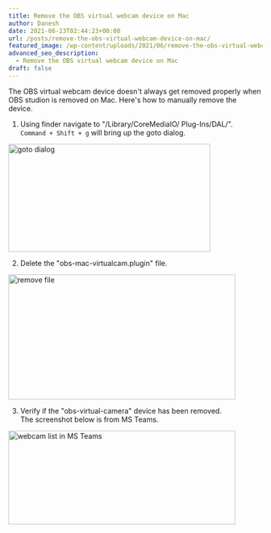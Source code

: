 ```yaml
---
title: Remove the OBS virtual webcam device on Mac
author: Danesh
date: 2021-06-23T02:44:23+00:00
url: /posts/remove-the-obs-virtual-webcam-device-on-mac/
featured_image: /wp-content/uploads/2021/06/remove-the-obs-virtual-webcam-device-on-mac-img4.png
advanced_seo_description:
  - Remove the OBS virtual webcam device on Mac
draft: false
---
```

The OBS virtual webcam device doesn't always get removed properly when OBS studion is removed on Mac. Here's how to manually remove the device.

  1. Using finder navigate to "/Library/CoreMediaIO/ Plug-Ins/DAL/".  
    `Command + Shift + g` will bring up the goto dialog.  
<img loading="lazy" width="497" height="214" class="wp-image-8427" style="width: 400px;" src="/wp-content/uploads/2021/06/remove-the-obs-virtual-webcam-device-on-mac-img3.png" alt="goto dialog" srcset="/wp-content/uploads/2021/06/remove-the-obs-virtual-webcam-device-on-mac-img3.png 497w, /wp-content/uploads/2021/06/remove-the-obs-virtual-webcam-device-on-mac-img3-450x194.png 450w" sizes="(max-width: 497px) 100vw, 497px" />  
    
  2. Delete the "obs-mac-virtualcam.plugin" file.  
<img loading="lazy" width="859" height="248" class="wp-image-8428" style="width: 450px;" src="/wp-content/uploads/2021/06/remove-the-obs-virtual-webcam-device-on-mac-img2.png" alt="remove file" srcset="/wp-content/uploads/2021/06/remove-the-obs-virtual-webcam-device-on-mac-img2.png 859w, /wp-content/uploads/2021/06/remove-the-obs-virtual-webcam-device-on-mac-img2-450x130.png 450w, /wp-content/uploads/2021/06/remove-the-obs-virtual-webcam-device-on-mac-img2-768x222.png 768w" sizes="(max-width: 859px) 100vw, 859px" />  
    
  3. Verify if the "obs-virtual-camera" device has been removed.  
    The screenshot below is from MS Teams.  
<img loading="lazy" width="455" height="186" class="wp-image-8429" style="width: 450px;" src="/wp-content/uploads/2021/06/remove-the-obs-virtual-webcam-device-on-mac-img1.png" alt="webcam list in MS Teams" srcset="/wp-content/uploads/2021/06/remove-the-obs-virtual-webcam-device-on-mac-img1.png 455w, /wp-content/uploads/2021/06/remove-the-obs-virtual-webcam-device-on-mac-img1-450x184.png 450w" sizes="(max-width: 455px) 100vw, 455px" />
